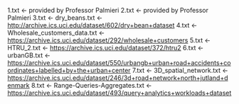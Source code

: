 1.txt <- provided by Professor Palmieri
2.txt <- provided by Professor Palmieri
3.txt <- dry_beans.txt <- http://archive.ics.uci.edu/dataset/602/dry+bean+dataset
4.txt <- Wholesale_customers_data.txt <- https://archive.ics.uci.edu/dataset/292/wholesale+customers
5.txt <- HTRU_2.txt <- https://archive.ics.uci.edu/dataset/372/htru2
6.txt <- urbanGB.txt <- https://archive.ics.uci.edu/dataset/550/urbangb+urban+road+accidents+coordinates+labelled+by+the+urban+center
7.txt <- 3D_spatial_network.txt <- https://archive.ics.uci.edu/dataset/246/3d+road+network+north+jutland+denmark
8.txt <- Range-Queries-Aggregates.txt <- https://archive.ics.uci.edu/dataset/493/query+analytics+workloads+dataset